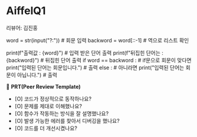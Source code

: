 # AiffelQ1

리뷰어: 김진홍

word = str(input("?:")) # 회문 입력
backword = word[::-1] # 역으로 리스트 확인

print(f"출력값 : {word}") # 입력 받은 단어 출력
print(f"뒤집힌 단어는 : {backword}") # 뒤집힌 단어 출력
if word == backword : # if문으로 회문이 맞다면
  print("입력된 단어는 회문입니다.") # 출력
else :  # 아니라면
  print("입력된 단어는 회문이 아닙니다.")  # 출력
  
🔑 **PRT(Peer Review Template)**

- [O]  코드가 정상적으로 동작하나요?
- [O]  문제를 제대로 이해했나요?
- [O]  함수가 작동하는 방식을 잘 설명했나요?
- [O]  발생 가능한 에러를 찾아서 디버깅을 했나요?
- [O]  코드를 더 개선시켰나요?
